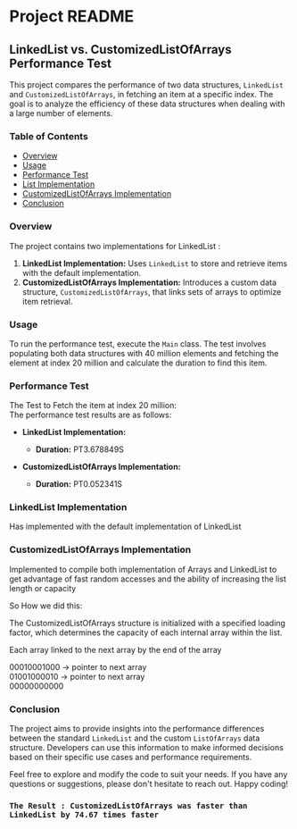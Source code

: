 # Project README

## LinkedList vs. CustomizedListOfArrays Performance Test

This project compares the performance of two data structures, `LinkedList` and `CustomizedListOfArrays`, in fetching an item at a specific index. The goal is to analyze the efficiency of these data structures when dealing with a large number of elements.

### Table of Contents

- [Overview](#overview)
- [Usage](#usage)
- [Performance Test](#performance-test)
- [List Implementation](#linkedlist-implementation)
- [CustomizedListOfArrays Implementation](#customizedlistOfArrays-implementation)
- [Conclusion](#conclusion)

### Overview

The project contains two implementations for LinkedList :
1. **LinkedList Implementation:** Uses `LinkedList` to store and retrieve items with the default implementation.
2. **CustomizedListOfArrays Implementation:** Introduces a custom data structure, `CustomizedListOfArrays`, that links sets of arrays to optimize item retrieval.

### Usage

To run the performance test, execute the `Main` class. The test involves populating both data structures with 40 million elements and fetching the element at index 20 million and calculate the duration to find this item.

### Performance Test

The Test to Fetch the item at index 20 million:  
The performance test results are as follows:

- **LinkedList Implementation:**
    - **Duration:** PT3.678849S

- **CustomizedListOfArrays Implementation:**
    - **Duration:** PT0.052341S

### LinkedList Implementation

Has implemented with the  default implementation of LinkedList

### CustomizedListOfArrays Implementation

Implemented to compile both implementation of Arrays and LinkedList to get advantage of fast random accesses and the ability of increasing the list length or capacity

So How we did this:

The CustomizedListOfArrays structure is initialized with a specified loading factor, which determines the capacity of each internal array within the list.

Each array linked to the next array by the end of the array

00010001000 -> pointer to next array  
01001000010 -> pointer to next array  
00000000000
  
### Conclusion

The project aims to provide insights into the performance differences between the standard `LinkedList` and the custom `ListOfArrays` data structure. Developers can use this information to make informed decisions based on their specific use cases and performance requirements.

Feel free to explore and modify the code to suit your needs. If you have any questions or suggestions, please don't hesitate to reach out. Happy coding!

### `The Result : CustomizedListOfArrays was faster than LinkedList by 74.67 times faster`